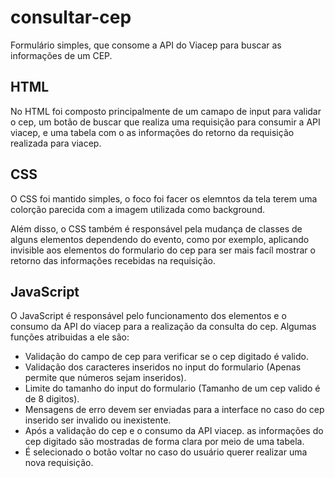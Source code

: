 # consultar-cep
 Formulário simples, que consome a API do Viacep para buscar as informações de um CEP.

## HTML

No HTML foi composto principalmente de um camapo de input para validar o cep, um botão de buscar que realiza uma requisição para 
consumir a API viacep, e uma tabela com o as informações do retorno da requisição realizada para viacep.

## CSS

O CSS foi mantido simples, o foco foi facer os elemntos da tela terem uma colorção parecida com a imagem utilizada como background.

Além disso, o CSS também é responsável pela mudança de classes de alguns elementos dependendo do evento, como por exemplo, aplicando 
invisible aos elementos do formulario do cep para ser mais facíl mostrar o retorno das informações recebidas na requisição.

## JavaScript

O JavaScript é responsável pelo funcionamento dos elementos e o consumo da API do viacep para a realização da consulta do cep. Algumas funções atribuidas a ele são:

* Validação do campo de cep para verificar se o cep digitado é valido.
* Validação dos caracteres inseridos no input do formulario (Apenas permite que números sejam inseridos).
* Limite do tamanho do input do formulario (Tamanho de um cep valido é de 8 digitos).
* Mensagens de erro devem ser enviadas para a interface no caso do cep inserido ser invalido ou inexistente.
* Após a validação do cep e o consumo da API viacep. as informações do cep digitado são mostradas de forma clara por meio de uma tabela.
* É selecionado o botão voltar no caso do usuário querer realizar uma nova requisição.
